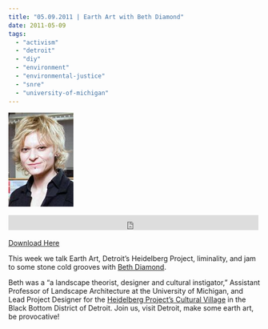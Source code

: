 ```yaml
---
title: "05.09.2011 | Earth Art with Beth Diamond"
date: 2011-05-09
tags: 
  - "activism"
  - "detroit"
  - "diy"
  - "environment"
  - "environmental-justice"
  - "snre"
  - "university-of-michigan"
---
```


![](images/Beth_Diamond_web1.jpg)

<iframe src="https://archive.org/embed/SNREHotInHere/2011-05-09_EarthArtBethDiamond.mp3" width="500" height="30" frameborder="0" webkitallowfullscreen="true" mozallowfullscreen="true" allowfullscreen></iframe>

[Download Here](https://archive.org/download/SNREHotInHere/2011-05-09_EarthArtBethDiamond.mp3)

This week we talk Earth Art, Detroit’s Heidelberg Project, lim­i­nality, and jam to some stone cold grooves with [Beth Diamond](http://snre.umich.edu/profile/bdiamond).  
  
Beth was a “a land­scape theorist, designer and cultural insti­gator,” Assistant Professor of Landscape Architecture at the University of Michigan, and Lead Project Designer for the [Heidelberg Project’s Cultural Village](http://www.heidelberg.org/index.php?option=com_content&view=article&id=82&Itemid=72) in the Black Bottom District of Detroit. Join us, visit Detroit, make some earth art, be provocative!

